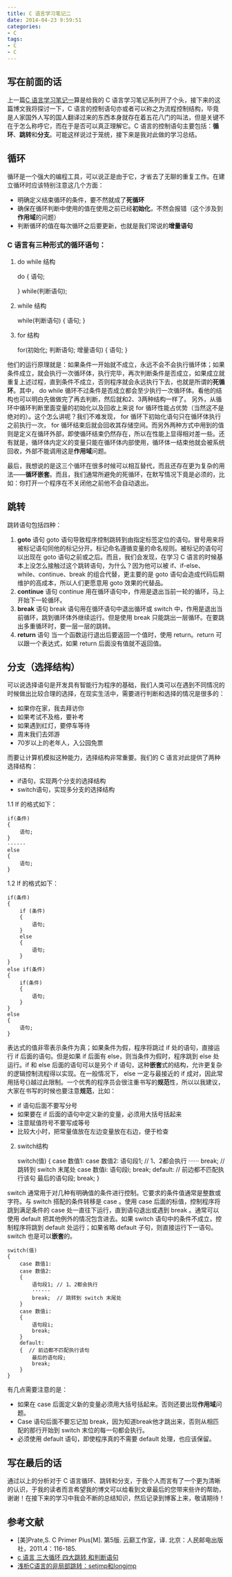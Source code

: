 ```yaml
---
title: C 语言学习笔记二
date: 2014-04-23 9:59:51
categories:
- C
tags:
- C
- C
---
```

## 写在前面的话
上一篇[C 语言学习笔记一](http://kai-lee.com/2015/04/22/C%E8%AF%AD%E8%A8%80%E5%AD%A6%E4%B9%A0%E7%AC%94%E8%AE%B0%E4%B8%80/)算是给我的 C 语言学习笔记系列开了个头，接下来的这篇博文我将探讨一下，C 语言的控制语句亦或者可以称之为流程控制结构，毕竟是人家国外人写的国人翻译过来的东西本身就存在着五花八门的叫法，但是关键不在于怎么称呼它，而在于是否可以真正理解它。C 语言的控制语句主要包括：**循环**、**跳转**和**分支**。可能这样说过于笼统，接下来是我对此做的学习总结。
<!--more-->

## 循环
循环是一个强大的编程工具，可以说正是由于它，才省去了无聊的重复工作。在建立循环时应该特别注意这几个方面：
- 明确定义结束循环的条件，要不然就成了**死循环**
- 确保在循环判断中使用的值在使用之前已经**初始化**，不然会报错（这个涉及到**作用域**的问题）
- 判断循环的值在每次循环之后要更新，也就是我们常说的**增量语句**

### C 语言有三种形式的循环语句：

1. do while 结构


    do 
    {
        语句;
    
    } while(判断语句); 


2. while 结构  


    while(判断语句) 
    {
        语句;
    }


3. for 结构


    for(初始化; 判断语句; 增量语句)
    {
        语句;
    }


他们的运行原理就是：如果条件一开始就不成立，永远不会不会执行循环体；如果条件成立，就会执行一次循环体，执行完毕，再次判断条件是否成立，如果成立就重复上述过程，直到条件不成立，否则程序就会永远执行下去，也就是所谓的**死循环**。其中， do while 循环不过条件是否成立都会至少执行一次循环体。看他的结构也可以明白先做做完了再去判断，然后就和2、3两种结构一样了。
另外，从循环中循环判断里面变量的初始化以及回收上来说 for 循环性能占优势（当然这不是绝对的）。这个怎么讲呢？我们不难发现， for 循环下初始化语句只在循环体执行之前执行一次， for 循环结束后就会回收其存储空间。而另外两种方式中用到的值则是定义在循环外部，即使循环结束仍然存在，所以在性能上显得相对差一些。还有就是，循环体内定义的变量只能在循环体内部使用，循环体一结束他就会被系统回收，外部不能调用这是**作用域**问题。

最后，我想说的是这三个循环在很多时候可以相互替代，而且还存在更为复杂的用法——**循环嵌套**。而且，我们通常所避免的死循环，在默写情况下竟是必须的，比如：你打开一个程序在不关闭他之前他不会自动退出。


## 跳转

跳转语句包括四种：
1. **goto** 语句
goto 语句导致程序控制跳转到由指定标签定位的语句。冒号用来将被标记语句同他的标记分开。标记命名遵循变量的命名规则。被标记的语句可以出现在 goto 语句之前或之后。而且，我们会发现，在学习 C 语言的时候基本上没怎么接触过这个跳转语句，为什么？因为他可以被 if、if-else、while、continue、break 的组合代替，更主要的是 goto 语句会造成代码后期维护的高成本，所以人们更愿意用 goto 效果的代替品。
2. **continue** 语句
continue 用在循环语句中，作用是退出当前一轮的循环，马上开始下一轮循环。
3. **break** 语句
break 语句用在循环语句中退出循环或 switch 中，作用是退出当前循环，跳到循环体外继续运行。但是使用 break 只能跳出一层循环。在要跳出多重循环时，要一层一层的跳转。
4. **return** 语句
当一个函数运行退出后要返回一个值时，使用 return。return 可以跟一个表达式，如果 return 后面没有值就不返回值。

## 分支（选择结构）
可以说选择语句是开发具有智能行为程序的基础，我们人类可以在遇到不同情况的时候做出比较合理的选择，在现实生活中，需要进行判断和选择的情况是很多的：
- 如果你在家，我去拜访你
- 如果考试不及格，要补考
- 如果遇到红灯，要停车等待
- 周末我们去郊游
- 70岁以上的老年人，入公园免票

而要让计算机模拟这种能力，选择结构非常重要。我们的 C 语言对此提供了两种选择结构：
- if语句，实现两个分支的选择结构
- switch语句，实现多分支的选择结构

1.1 If 的格式如下：

    if(条件)
    {
        语句; 
    }
    ······
    else
    {
        语句;
    }


1.2 If 的格式如下：

    if(条件)
    {
        if (条件)
        {
            语句;
        } 
        else
        {
            语句;
        }
    }
    else if(条件)
    {
        if(条件)
        {
            语句;
        }
    }
    else
    { 
        语句;
    }

表达式的值非零表示条件为真；如果条件为假，程序将跳过 if 处的语句，直接运行 if 后面的语句。但是如果 if 后面有 else，则当条件为假时，程序跳到 else 处运行。if 和 else 后面的语句可以是另个 if 语句，这种**嵌套**式的结构，允许更复杂的逻辑控制流程得以实现。在一般情况下， else 一定与最接近的 if 成对，因此常用括号{}越过此限制。一个优秀的程序员会很注重书写的**规范**性，所以以我建议，大家在书写的时候也要注意**规范**，比如：
- if 语句后面不要写分号
- 如果要在 if 后面的语句中定义新的变量，必须用大括号括起来
- 注意赋值符号不要写成等号
- 比较大小时，把常量值放在左边变量放在右边，便于检查

2. switch结构


    switch(值) {
        case 数值1:
        case 数值2:
            语句段1; // 1、2都会执行
            ······
            break;  // 跳转到 switch 末尾处
        case 数值i:
            语句段i;
            break; 
        default:  // 前边都不匹配执行该句
            最后的语句段;
            break;
    }


switch 通常用于对几种有明确值的条件进行控制。它要求的条件值通常是整数或字符。与 switch 搭配的条件转移是 case 。使用 case 后面的标值，控制程序将跳到满足条件的 case 处一直往下运行，直到语句退出或遇到 break 。通常可以使用 default 把其他例外的情况包含进去。如果 switch 语句中的条件不成立，控制程序将跳到 default 处运行；如果省略 default 子句，则直接运行下一语句。switch 也是可以**嵌套**的。


    switch(值)
    {
        case 数值1:
        case 数值2:
        {
            语句段1; // 1、2都会执行
            ······
            break;  // 跳转到 switch 末尾处
        }
        case 数值i:
        {
            语句段i;
            break; 
        }
        default:
        {  // 前边都不匹配执行该句
            最后的语句段;
            break;
        }
    }


有几点需要注意的是：
- 如果在 case 后面定义新的变量必须用大括号括起来。否则还要出现**作用域**问题。
- Case 语句后面不要忘记加 break，因为知道break他才跳出来，否则从相匹配的那行开始到 switch 末位的每一句都会执行。
- 必须使用 default 语句，即使程序真的不需要 default 处理，也应该保留。


## 写在最后的话
通过以上的分析对于 C 语言循环、跳转和分支，于我个人而言有了一个更为清晰的认识，于我的读者而言希望我的博文可以给看到文章最后的您带来些许的帮助，谢谢！在接下来的学习中我会不断的总结知识，然后记录到博客上来，敬请期待！

## 参考文献

- [美]Prate,S. C Primer Plus[M]. 第5版. 云巅工作室，译. 北京：人民邮电出版社，2011.4：116-185.
- [c 语言 三大循环 四大跳转 和判断语句](http://blog.csdn.net/itpeng523/article/details/7975019)
- [浅析C语言的非局部跳转：setjmp和longjmp](http://www.cnblogs.com/lienhua34/archive/2012/04/22/2464859.html)

